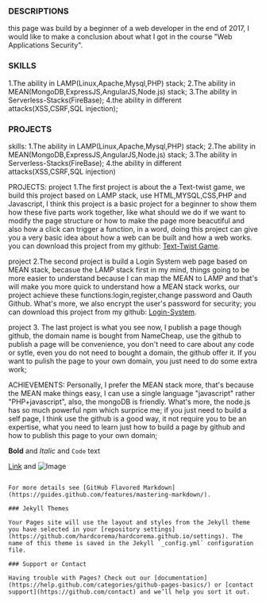 ### DESCRIPTIONS
this page was build by a beginner of a web developer in the end of 2017, I would like to make a conclusion about what I got in the course "Web Applications Security".

### SKILLS
1.The ability in LAMP(Linux,Apache,Mysql,PHP) stack;
2.The ability in MEAN(MongoDB,ExpressJS,AngularJS,Node.js) stack;
3.The ability in Serverless-Stacks(FireBase);
4.the ability in different attacks(XSS,CSRF,SQL injection);

### PROJECTS
skills:
1.The ability in LAMP(Linux,Apache,Mysql,PHP) stack;
2.The ability in MEAN(MongoDB,ExpressJS,AngularJS,Node.js) stack;
3.The ability in Serverless-Stacks(FireBase);
4.the ability in different attacks(XSS,CSRF,SQL injection)

PROJECTS:
project 1.The first project is about the a Text-twist game, we build this project based on LAMP stack, use HTML,MYSQL,CSS,PHP and Javascript, I think this project is a basic project for a beginner to show them how these five parts work together, like what should we do if we want to modify the  page structure or how to make the page more beacutiful and also how a click can trigger a function, in a word, doing this project can give you a very basic idea about how a web can be built and how a web works.
you can download this project from my github:
[Text-Twist Game](https://github.com/superlll/test-twist-game).

project 2.The second project is build a Login System web page based on  MEAN stack, becasue the LAMP stack first in my mind, things going to be more easier to understand because I can map the MEAN to LAMP and that's  will make you more quick to understand how a MEAN stack works, our project achieve these functions:login,register,change password and Oauth Github. What's more, we also encrypt the user's password for security;
you can download this project from my github:
[Login-System](https://github.com/superlll/LoginSystem).

project 3. The last project is what you see now, I publish a page though github, the domain name is bought from NameCheap, use the github to publish a page will be convenience, you don't need to care about any code or sytle, even you do not need to bought a domain, the github offer it. If you want to pulish the page to your own domain, you just need to do some extra work; 

ACHIEVEMENTS:
Personally, I prefer the MEAN stack more, that's because the MEAN make things easy, I can use a single language "javascript" rather "PHP+javascript", also, the mongoDB is friendly. What's more, the node.js has so much powerful npm which surprice me; if you just need to build a self page, I think use the github is a good way, it not require you to be an expertise, what you need to learn just how to build a page by github and how to publish this page to your own domain;


**Bold** and _Italic_ and `Code` text

[Link](url) and ![Image](src)
```

For more details see [GitHub Flavored Markdown](https://guides.github.com/features/mastering-markdown/).

### Jekyll Themes

Your Pages site will use the layout and styles from the Jekyll theme you have selected in your [repository settings](https://github.com/hardcorema/hardcorema.github.io/settings). The name of this theme is saved in the Jekyll `_config.yml` configuration file.

### Support or Contact

Having trouble with Pages? Check out our [documentation](https://help.github.com/categories/github-pages-basics/) or [contact support](https://github.com/contact) and we’ll help you sort it out.
